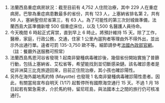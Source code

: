 1. 法蘭西島重症病房狀況：截至目前有 4,752 人住院治療，其中 229 人在重症病房。巴黎為重症病患數最多的省份，共有 123 人，上塞納省排名第 2，共有 98 人，塞納聖但尼省第三，有 63 人。為了可能性的第三次封城做準備，法蘭西島大區準備新增 500 個重症床位，以及 1,500 名醫護人員待命。
1. 今天晚間 6 時起正式宵禁，直到早上 6 時止。將預計維持 15 天。除了工作，醫療，家庭，行政公務，交通，住家 1 公里內遛狗者等理由外不得外出，並出示外出通行單。違者可罰 135-3,750 歐不等。細節請參考[法國內政部官網](https://www.interieur.gouv.fr/Actualites/L-actu-du-Ministere/Attestations-de-deplacement-couvre-feu)。（註：餐廳外送服務可照常）
1. 法蘭西島馬恩河谷省發現 1 起南非變種病毒確診後，幾個省份開始實施了普篩行動，包括上塞納省、艾松省等，希望能找到並切斷感染鏈。該名確診患者是從非洲莫三比克旅遊回來，目前正住院治療，其小孩也確診陽性。
1. 另外在海外屬地馬約特 \(Mayotte\) 也發現 1 名南非變種病毒確診陽性患者。因此，有關當局宣布自明天 \(1/17\) 起暫停所有國際海空通行 15 天。不過 1 月 18 日起若有緊急需求，介於馬約特，留尼旺島，與法國本土之間的旅行仍可核准通行。